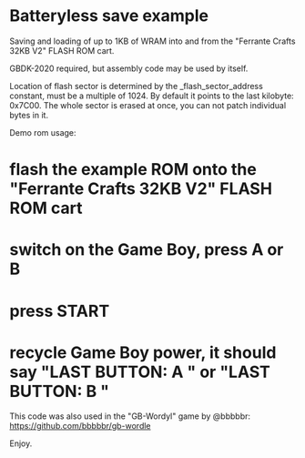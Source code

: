 # Batteryless save example
Saving and loading of up to 1KB of WRAM into and from the "Ferrante Crafts 32KB V2" FLASH ROM cart.

GBDK-2020 required, but assembly code may be used by itself.

Location of flash sector is determined by the _flash_sector_address constant, must be a multiple of 1024.
By default it points to the last kilobyte: 0x7C00. The whole sector is erased at once, you can not patch 
individual bytes in it.

Demo rom usage:
# flash the example ROM onto the "Ferrante Crafts 32KB V2" FLASH ROM cart
# switch on the Game Boy, press A or B
# press START
# recycle Game Boy power, it should say "LAST BUTTON: A " or "LAST BUTTON: B "

This code was also used in the "GB-Wordyl" game by @bbbbbr: https://github.com/bbbbbr/gb-wordle

Enjoy.